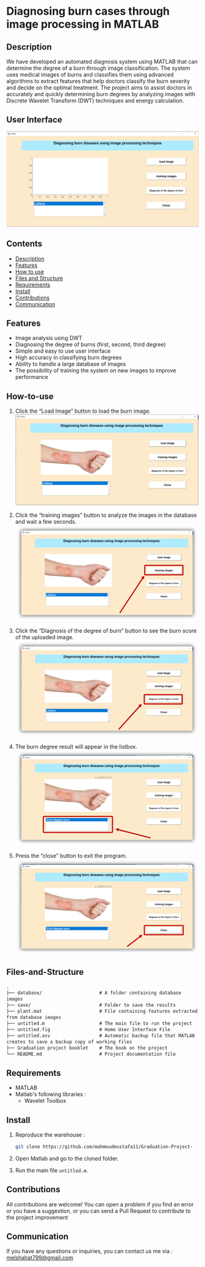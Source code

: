 # Diagnosing burn cases through image processing in MATLAB

## Description

We have developed an automated diagnosis system using MATLAB that can determine the degree of a burn through image classification. The system uses medical images of burns and classifies them using advanced algorithms to extract features that help doctors classify the burn severity and decide on the optimal treatment. The project aims to assist doctors in accurately and quickly determining burn degrees by analyzing images with Discrete Wavelet Transform (DWT) techniques and energy calculation.

## User Interface

![User Interface](./imgs/interface.PNG)

## Contents

- [Description](#Description)
- [Features](#Features)
- [How to use](#How-to-use)
- [Files and Structure](#Files-and-Structure)
- [Requirements](#Requirements)
- [Install](#Install)
- [Contributions](#Contributions)
- [Communication](#Communication)

## Features

- Image analysis using DWT
- Diagnosing the degree of burns (first, second, third degree)
- Simple and easy to use user interface
- High accuracy in classifying burn degrees
- Ability to handle a large database of images
- The possibility of training the system on new images to improve performance

## How-to-use

1. Click the “Load Image” button to load the burn image.
   ![Alt text](./imgs/interface_img.PNG)

2. Click the “training images” button to analyze the images in the database and wait a few seconds.
   ![Alt text](./imgs/training_images.png)

3. Click the “Diagnosis of the degree of burn” button to see the burn score of the uploaded image.
   ![Alt text](./imgs/diagnosis-of-the-degree-of-burn.png)

4. The burn degree result will appear in the listbox.
   ![Alt text](./imgs/result.png)

5. Press the “close” button to exit the program.
   ![Alt text](./imgs/close.png)

## Files-and-Structure

```
.
├── database/                     # A folder containing database images
├── save/                         # Folder to save the results
├── plant.mat                     # File containing features extracted from database images
├── untitled.m                    # The main file to run the project
├── untitled.fig                  # Home User Interface File
├── untitled.asv                  # Automatic backup file that MATLAB creates to save a backup copy of working files
├── Graduation project booklet    # The book on the project
└── README.md                     # Project documentation file
```

## Requirements

- MATLAB
- Matlab's following libraries :
  - Wavelet Toolbox

## Install

1. Reproduce the warehouse :

   ```sh
   git clone https://github.com/mahmoudmustafa11/Graduation-Project-
   ```

2. Open Matlab and go to the cloned folder.
3. Run the main file `untitled.m`.

## Contributions

All contributions are welcome! You can open a problem if you find an error or you have a suggestion, or you can send a Pull Request to contribute to the project improvement

## Communication

If you have any questions or inquiries, you can contact us me via : [melshahat799@gmail.com](mailto:melshahat799@gmail.com)
